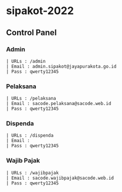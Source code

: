 # sipakot-2022

## Control Panel

### Admin
`| URLs : /admin` <br>
`| Email : admin.sipakot@jayapurakota.go.id` <br>
`| Pass : qwerty12345` <br>

### Pelaksana
`| URLs : /pelaksana` <br>
`| Email : sacode.pelaksana@sacode.web.id` <br>
`| Pass : qwerty12345` <br>

### Dispenda
`| URLs : /dispenda` <br>
`| Email : ` <br>
`| Pass : qwerty12345` <br>

### Wajib Pajak
`| URLs : /wajibpajak` <br>
`| Email : sacode.wajibpajak@sacode.web.id` <br>
`| Pass : qwerty12345` <br>